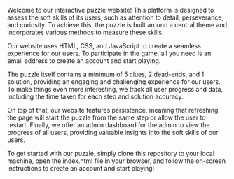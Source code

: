 Welcome to our interactive puzzle website! This platform is designed to assess the soft skills of its users, such as attention to detail, perseverance, and curiosity. To achieve this, the puzzle is built around a central theme and incorporates various methods to measure these skills.

Our website uses HTML, CSS, and JavaScript to create a seamless experience for our users. To participate in the game, all you need is an email address to create an account and start playing.

The puzzle itself contains a minimum of 5 clues, 2 dead-ends, and 1 solution, providing an engaging and challenging experience for our users. To make things even more interesting, we track all user progress and data, including the time taken for each step and solution accuracy.

On top of that, our website features persistence, meaning that refreshing the page will start the puzzle from the same step or allow the user to restart. Finally, we offer an admin dashboard for the admin to view the progress of all users, providing valuable insights into the soft skills of our users.

To get started with our puzzle, simply clone this repository to your local machine, open the index.html file in your browser, and follow the on-screen instructions to create an account and start playing!
